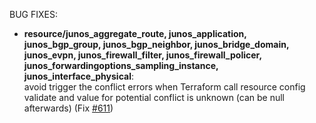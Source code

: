 <!-- markdownlint-disable-file MD013 MD041 -->
BUG FIXES:

* **resource/junos_aggregate_route, junos_application, junos_bgp_group, junos_bgp_neighbor, junos_bridge_domain, junos_evpn, junos_firewall_filter, junos_firewall_policer, junos_forwardingoptions_sampling_instance, junos_interface_physical**:  
avoid trigger the conflict errors when Terraform call resource config validate and value for potential conflict is unknown (can be null afterwards) (Fix [#611](https://github.com/jeremmfr/terraform-provider-junos/issues/611))
